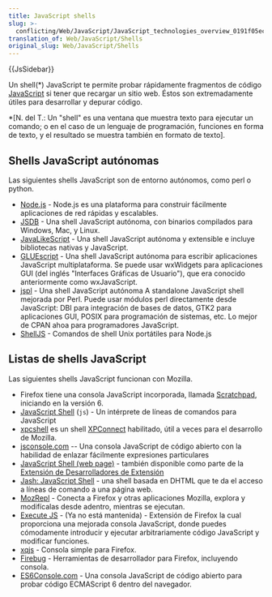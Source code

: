 ```yaml
---
title: JavaScript shells
slug: >-
  conflicting/Web/JavaScript/JavaScript_technologies_overview_0191f05ec18a4ee4d771b548feb0701d
translation_of: Web/JavaScript/Shells
original_slug: Web/JavaScript/Shells
---
```


{{JsSidebar}}

Un shell(\*) JavaScript te permite probar rápidamente fragmentos de código [JavaScript](/es/docs/Web/JavaScript) si tener que recargar un sitio web. Éstos son extremadamente útiles para desarrollar y depurar código.

\*\[N. del T.: Un "shell" es una ventana que muestra texto para ejecutar un comando; o en el caso de un lenguaje de programación, funciones en forma de texto, y el resultado se muestra también en formato de texto].

## Shells JavaScript autónomas

Las siguientes shells JavaScript son de entorno autónomos, como perl o python.

- [Node.js](http://nodejs.org/) - Node.js es una plataforma para construir fácilmente aplicaciones de red rápidas y escalables.
- [JSDB](http://www.jsdb.org/) - Una shell JavaScript autónoma, con binarios compilados para Windows, Mac, y Linux.
- [JavaLikeScript](http://javalikescript.free.fr/) - Una shell JavaScript autónoma y extensible e incluye bibliotecas nativas y JavaScript.
- [GLUEscript](http://gluescript.sourceforge.net/) - Una shell JavaScript autónoma para escribir aplicaciones JavaScript multiplataforma. Se puede usar wxWidgets para aplicaciones GUI (del inglés "Interfaces Gráficas de Usuario"), que era conocido anteriormente como wxJavaScript.
- [jspl](http://jspl.msg.mx/) - Una shell JavaScript autónoma A standalone JavaScript shell mejorada por Perl. Puede usar módulos perl directamente desde JavaScript: DBI para integración de bases de datos, GTK2 para aplicaciones GUI, POSIX para programación de sistemas, etc. Lo mejor de CPAN ahoa para programadores JavaScript.
- [ShellJS](http://shelljs.org) - Comandos de shell Unix portátiles para Node.js

## Listas de shells JavaScript

Las siguientes shells JavaScript funcionan con Mozilla.

- Firefox tiene una consola JavaScript incorporada, llamada [Scratchpad](/es/docs/Tools/Scratchpad), iniciando en la versión 6.
- [JavaScript Shell](/es/docs/Mozilla/Projects/SpiderMonkey/Introduction_to_the_JavaScript_shell) (`js`) - Un intérprete de líneas de comandos para JavaScript
- [xpcshell](/es/docs/Mozilla/XPConnect/xpcshell) es un shell [XPConnect](/es/docs/Mozilla/Tech/XPCOM/Language_bindings/XPConnect) habilitado, útil a veces para el desarrollo de Mozilla.
- [jsconsole.com](http://jsconsole.com/) -- Una consola JavaScript de código abierto con la habilidad de enlazar fácilmente expresiones particulares
- [JavaScript Shell (web page)](http://www.squarefree.com/shell/) - también disponible como parte de la [Extensión de Desarrolladores de Extensión](https://addons.mozilla.org/en-US/firefox/addon/7434)
- [Jash: JavaScript Shell](http://www.billyreisinger.com/jash/) - una shell basada en DHTML que te da el acceso a líneas de comando a una página web.
- [MozRepl](http://hyperstruct.net/projects/mozrepl) - Conecta a Firefox y otras aplicaciones Mozilla, explora y modifícalas desde adentro, mientras se ejecutan.
- [Execute JS](https://addons.mozilla.org/en-US/firefox/addon/execute-js/) - (Ya no está mantenida) - Extensión de Firefox la cual proporciona una mejorada consola JavaScript, donde puedes cómodamente introducir y ejecutar arbitrariamente código JavaScript y modificar funciones.
- [xqjs](https://addons.mozilla.org/addon/159546) - Consola simple para Firefox.
- [Firebug](https://addons.mozilla.org/en-US/firefox/addon/firebug/) - Herramientas de desarrollador para Firefox, incluyendo consola.
- [ES6Console.com](http://es6console.com) - Una consola JavaScript de código abierto para probar código ECMAScript 6 dentro del navegador.

